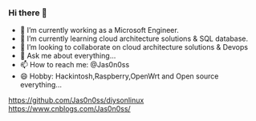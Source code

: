 ### Hi there 👋

- 🔭 I’m currently working as a Microsoft Engineer.
- 🌱 I’m currently learning cloud architecture solutions & SQL database.
- 👯 I’m looking to collaborate on cloud architecture solutions & Devops
- 💬 Ask me about everything...
- 📫 How to reach me: @Jas0n0ss
- 😄 Hobby: Hackintosh,Raspberry,OpenWrt and Open source everything...

https://github.com/Jas0n0ss/diysonlinux
https://www.cnblogs.com/Jas0n0ss/
